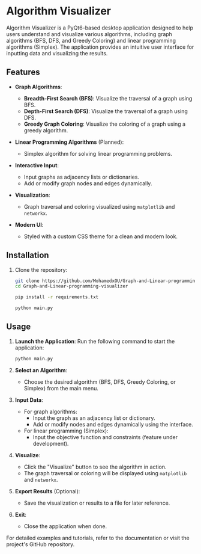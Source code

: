 # Algorithm Visualizer

Algorithm Visualizer is a PyQt6-based desktop application designed to help users understand and visualize various algorithms, including graph algorithms (BFS, DFS, and Greedy Coloring) and linear programming algorithms (Simplex). The application provides an intuitive user interface for inputting data and visualizing the results.

## Features

- **Graph Algorithms**:
  - **Breadth-First Search (BFS)**: Visualize the traversal of a graph using BFS.
  - **Depth-First Search (DFS)**: Visualize the traversal of a graph using DFS.
  - **Greedy Graph Coloring**: Visualize the coloring of a graph using a greedy algorithm.

- **Linear Programming Algorithms** (Planned):
  - Simplex algorithm for solving linear programming problems.

- **Interactive Input**:
  - Input graphs as adjacency lists or dictionaries.
  - Add or modify graph nodes and edges dynamically.

- **Visualization**:
  - Graph traversal and coloring visualized using `matplotlib` and `networkx`.

- **Modern UI**:
  - Styled with a custom CSS theme for a clean and modern look.


## Installation

1. Clone the repository:
   ```bash
   git clone https://github.com/MohamedxOU/Graph-and-Linear-programming-visualizer.git
   cd Graph-and-Linear-programming-visualizer

   pip install -r requirements.txt

   python main.py

## Usage

1. **Launch the Application**:
    Run the following command to start the application:
    ```bash
    python main.py
    ```

2. **Select an Algorithm**:
    - Choose the desired algorithm (BFS, DFS, Greedy Coloring, or Simplex) from the main menu.

3. **Input Data**:
    - For graph algorithms:
      - Input the graph as an adjacency list or dictionary.
      - Add or modify nodes and edges dynamically using the interface.
    - For linear programming (Simplex):
      - Input the objective function and constraints (feature under development).

4. **Visualize**:
    - Click the "Visualize" button to see the algorithm in action.
    - The graph traversal or coloring will be displayed using `matplotlib` and `networkx`.

5. **Export Results** (Optional):
    - Save the visualization or results to a file for later reference.

6. **Exit**:
    - Close the application when done.

For detailed examples and tutorials, refer to the documentation or visit the project's GitHub repository.



